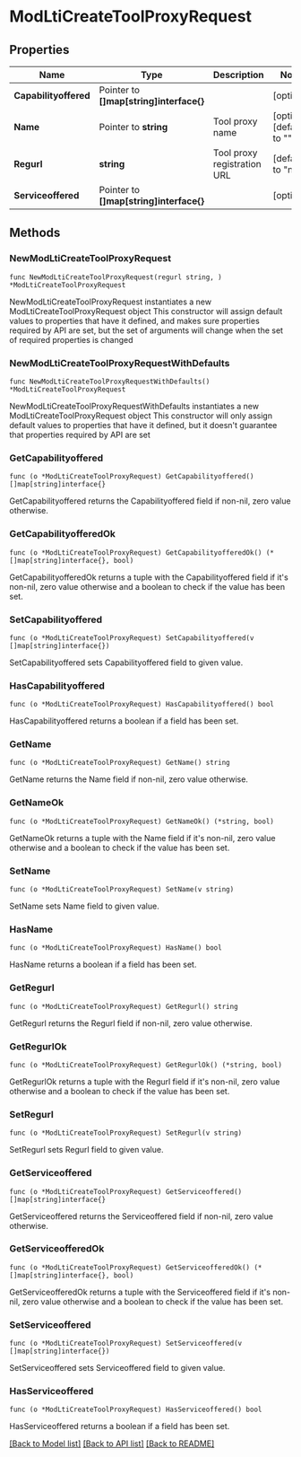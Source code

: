 # ModLtiCreateToolProxyRequest

## Properties

Name | Type | Description | Notes
------------ | ------------- | ------------- | -------------
**Capabilityoffered** | Pointer to **[]map[string]interface{}** |  | [optional] 
**Name** | Pointer to **string** | Tool proxy name | [optional] [default to ""]
**Regurl** | **string** | Tool proxy registration URL | [default to "null"]
**Serviceoffered** | Pointer to **[]map[string]interface{}** |  | [optional] 

## Methods

### NewModLtiCreateToolProxyRequest

`func NewModLtiCreateToolProxyRequest(regurl string, ) *ModLtiCreateToolProxyRequest`

NewModLtiCreateToolProxyRequest instantiates a new ModLtiCreateToolProxyRequest object
This constructor will assign default values to properties that have it defined,
and makes sure properties required by API are set, but the set of arguments
will change when the set of required properties is changed

### NewModLtiCreateToolProxyRequestWithDefaults

`func NewModLtiCreateToolProxyRequestWithDefaults() *ModLtiCreateToolProxyRequest`

NewModLtiCreateToolProxyRequestWithDefaults instantiates a new ModLtiCreateToolProxyRequest object
This constructor will only assign default values to properties that have it defined,
but it doesn't guarantee that properties required by API are set

### GetCapabilityoffered

`func (o *ModLtiCreateToolProxyRequest) GetCapabilityoffered() []map[string]interface{}`

GetCapabilityoffered returns the Capabilityoffered field if non-nil, zero value otherwise.

### GetCapabilityofferedOk

`func (o *ModLtiCreateToolProxyRequest) GetCapabilityofferedOk() (*[]map[string]interface{}, bool)`

GetCapabilityofferedOk returns a tuple with the Capabilityoffered field if it's non-nil, zero value otherwise
and a boolean to check if the value has been set.

### SetCapabilityoffered

`func (o *ModLtiCreateToolProxyRequest) SetCapabilityoffered(v []map[string]interface{})`

SetCapabilityoffered sets Capabilityoffered field to given value.

### HasCapabilityoffered

`func (o *ModLtiCreateToolProxyRequest) HasCapabilityoffered() bool`

HasCapabilityoffered returns a boolean if a field has been set.

### GetName

`func (o *ModLtiCreateToolProxyRequest) GetName() string`

GetName returns the Name field if non-nil, zero value otherwise.

### GetNameOk

`func (o *ModLtiCreateToolProxyRequest) GetNameOk() (*string, bool)`

GetNameOk returns a tuple with the Name field if it's non-nil, zero value otherwise
and a boolean to check if the value has been set.

### SetName

`func (o *ModLtiCreateToolProxyRequest) SetName(v string)`

SetName sets Name field to given value.

### HasName

`func (o *ModLtiCreateToolProxyRequest) HasName() bool`

HasName returns a boolean if a field has been set.

### GetRegurl

`func (o *ModLtiCreateToolProxyRequest) GetRegurl() string`

GetRegurl returns the Regurl field if non-nil, zero value otherwise.

### GetRegurlOk

`func (o *ModLtiCreateToolProxyRequest) GetRegurlOk() (*string, bool)`

GetRegurlOk returns a tuple with the Regurl field if it's non-nil, zero value otherwise
and a boolean to check if the value has been set.

### SetRegurl

`func (o *ModLtiCreateToolProxyRequest) SetRegurl(v string)`

SetRegurl sets Regurl field to given value.


### GetServiceoffered

`func (o *ModLtiCreateToolProxyRequest) GetServiceoffered() []map[string]interface{}`

GetServiceoffered returns the Serviceoffered field if non-nil, zero value otherwise.

### GetServiceofferedOk

`func (o *ModLtiCreateToolProxyRequest) GetServiceofferedOk() (*[]map[string]interface{}, bool)`

GetServiceofferedOk returns a tuple with the Serviceoffered field if it's non-nil, zero value otherwise
and a boolean to check if the value has been set.

### SetServiceoffered

`func (o *ModLtiCreateToolProxyRequest) SetServiceoffered(v []map[string]interface{})`

SetServiceoffered sets Serviceoffered field to given value.

### HasServiceoffered

`func (o *ModLtiCreateToolProxyRequest) HasServiceoffered() bool`

HasServiceoffered returns a boolean if a field has been set.


[[Back to Model list]](../README.md#documentation-for-models) [[Back to API list]](../README.md#documentation-for-api-endpoints) [[Back to README]](../README.md)


